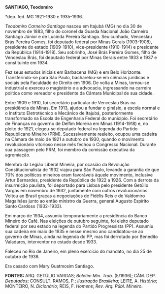 **SANTIAGO, Teodomiro**

\*dep. fed. MG 1921-1930 e 1935-1936.

*Teodomiro Carneiro Santiago* nasceu em Itajubá (MG) no dia 30 de
novembro de 1883, filho do coronel da Guarda Nacional João Carneiro
Santiago Júnior e de Lucinda Pereira Santiago. Seu cunhado, Venceslau
Brás Pereira Gomes, foi deputado federal por Minas Gerais (1903-1908),
presidente do estado (1909-1910), vice-presidente (1910-1914) e
presidente da República (1914-1918). Seu sobrinho, José Brás Pereira
Gomes, filho de Venceslau Brás, foi deputado federal por Minas Gerais
entre 1933 e 1937 e constituinte em 1934.

Fez seus estudos iniciais em Barbacena (MG) e em Belo Horizonte.
Transferindo-se para São Paulo, bacharelou-se em ciências jurídicas e
sociais pela Faculdade de Direito em 1906. De volta a Minas, tornou-se
industrial e exerceu o magistério e a advocacia, ingressando na carreira
política como vereador e presidente da Câmara Municipal de sua cidade.

Entre 1909 e 1910, foi secretário particular de Venceslau Brás na
presidência de Minas. Em 1913, ajudou a fundar o ginásio, a escola
normal e o Instituto Eletrotécnico e Mecânico de Itajubá, posteriormente
transformado na Escola de Engenharia Federal do município. Foi
secretário de Finanças no governo de Delfim Moreira em Minas (1914-1918)
e, no pleito de 1921, elegeu-se deputado federal na legenda do Partido
Republicano Mineiro (PRM). Sucessivamente reeleito, ocupou uma cadeira
na Câmara de maio de 1921 a outubro de 1930, quando o movimento
revolucionário vitorioso nesse mês fechou o Congresso Nacional. Durante
sua passagem pelo PRM, foi membro da comissão executiva da agremiação.

Membro da Legião Liberal Mineira, por ocasião da Revolução
Constitucionalista de 1932 viajou para São Paulo, levando a garantia de
que 70% dos políticos mineiros eram favoráveis àquele movimento,
inclusive Artur Bernardes, presidente da República de 1922 a 1926. Com a
derrota da insurreição paulista, foi deportado para Lisboa pelo
presidente Getúlio Vargas em novembro de 1932, juntamente com outros
revolucionários. Voltou ao Brasil graças a negociações de Fidélis Reis e
de Valdomiro Magalhães junto ao então ministro da Guerra, general
Augusto Espírito Santo Cardoso (1932-1933).

Em março de 1934, assumiu temporariamente a presidência do Banco Mineiro
do Café. Nas eleições de outubro seguinte, foi eleito deputado federal
por seu estado na legenda do Partido Progressista (PP). Assumiu sua
cadeira em maio de 1935 e nesse mesmo ano candidatou-se ao governo de
Minas, ainda na legenda do PP, mas foi derrotado por Benedito Valadares,
interventor no estado desde 1933.

Faleceu no Rio de Janeiro, em pleno exercício do mandato, no dia 25 de
outubro de 1936.

Era casado com Mary Guatmosim Santiago.

**FONTES:** ARQ. GETÚLIO VARGAS; *Boletim Min. Trab*. (5/1936); CÂM.
DEP. *Deputados*; CONSULT. RAMOS, P.; *Ilustração* *Brasileira*; LEITE,
A. *História*; MONTEIRO, N. *Dicionário*; REIS, F. *Homens*; *Rev. Arq.
Públ. Mineiro*.
